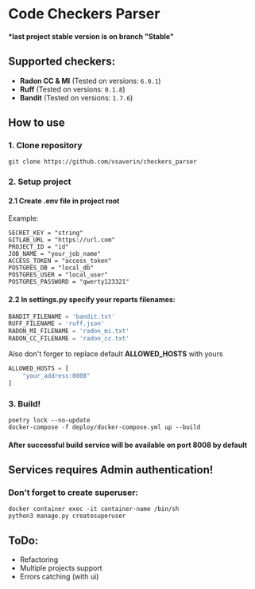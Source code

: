 # Code Checkers Parser

#### *last project stable version is on branch "Stable"

## Supported checkers:
- **Radon CC & MI** (Tested on versions: ```6.0.1```)
- **Ruff** (Tested on versions: ```0.1.8```)
- **Bandit** (Tested on versions: ```1.7.6```)


## How to use
### 1. Clone repository
```commandline
git clone https://github.com/vsaverin/checkers_parser
```

### 2. Setup project
#### 2.1 Create .env file in project root
Example:
```
SECRET_KEY = "string"
GITLAB_URL = "https://url.com"
PROJECT_ID = "id"
JOB_NAME = "your_job_name"
ACCESS_TOKEN = "access_token"
POSTGRES_DB = "local_db"
POSTGRES_USER = "local_user"
POSTGRES_PASSWORD = "qwerty123321"
```
#### 2.2 In **settings.py** specify your reports filenames:
```python
BANDIT_FILENAME = 'bandit.txt'
RUFF_FILENAME = 'ruff.json'
RADON_MI_FILENAME = 'radon_mi.txt'
RADON_CC_FILENAME = 'radon_cc.txt'
```
Also don't forger to replace default **ALLOWED_HOSTS** with yours
```python
ALLOWED_HOSTS = [
    "your_address:8008"
]
```

### 3. Build!
```commandline
poetry lock --no-update
docker-compose -f deploy/docker-compose.yml up --build
```

#### After successful build service will be available on port 8008 by default

## Services requires Admin authentication! 
### Don't forget to create superuser:
```commandline
docker container exec -it container-name /bin/sh 
python3 manage.py createsuperuser
```

## ToDo:
- Refactoring
- Multiple projects support
- Errors catching (with ui)